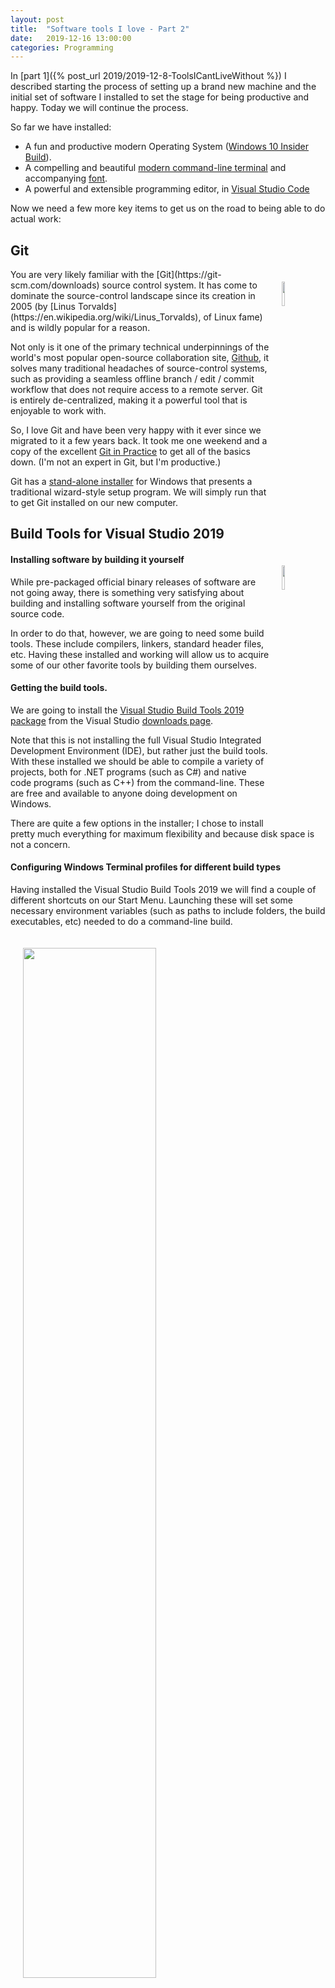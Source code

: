 ```yaml
---
layout: post
title:  "Software tools I love - Part 2"
date:   2019-12-16 13:00:00
categories: Programming
---
```

<style>
.cat1 {
    color:#1e3799;
}
</style>
In [part 1]({% post_url 2019/2019-12-8-ToolsICantLiveWithout %}) I described starting the process of setting up a brand new machine and the initial set of software I installed to set the stage for being productive and happy. Today we will continue the process.

So far we have installed:

* A fun and productive modern Operating System ([Windows 10 Insider Build](https://blogs.windows.com/blog/tag/windows-insider-program/)).
* A compelling and beautiful [modern command-line terminal](https://devblogs.microsoft.com/commandline/introducing-windows-terminal/) and accompanying [font](https://devblogs.microsoft.com/commandline/cascadia-code/).
* A powerful and extensible programming editor, in [Visual Studio Code](https://code.visualstudio.com/)

Now we need a few more key items to get us on the road to being able to do actual work:

## Git
<img src="/images/2019-12-16/git_logo.png" style="width:10%; height:10%;float:right;margin:20px;"/>
You are very likely familiar with the [Git](https://git-scm.com/downloads) source control system. It has come to dominate the source-control landscape since its creation in 2005 (by [Linus Torvalds](https://en.wikipedia.org/wiki/Linus_Torvalds), of Linux fame) and is wildly popular for a reason.

Not only is it one of the primary technical underpinnings of the world's most popular open-source collaboration site, [Github](https://github.com/), it solves many traditional headaches of source-control systems, such as providing a seamless offline branch / edit / commit workflow that does not require access to a remote server. Git is entirely de-centralized, making it a powerful tool that is enjoyable to work with.

So, I love Git and have been very happy with it ever since we migrated to it a few years back. It took me one weekend and a copy of the excellent [Git in Practice](https://www.amazon.com/Git-Practice-Techniques-Mike-McQuaid/dp/1617291978/) to get all of the basics down. (I'm not an expert in Git, but I'm productive.)

Git has a [stand-alone installer](https://git-scm.com/download/win) for Windows that presents a traditional wizard-style setup program. We will simply run that to get Git installed on our new computer.

## Build Tools for Visual Studio 2019
<img src="/images/2019-12-16/visual-studio-win-2019-logo.png" style="width:10%; height:10%;float:right;margin:20px;"/>

#### Installing software by building it yourself
While pre-packaged official binary releases of software are not going away, there is something very satisfying about building and installing software yourself from the original source code.

In order to do that, however, we are going to need some build tools. These include compilers, linkers, standard header files, etc. Having these installed and working will allow us to acquire some of our other favorite tools by building them ourselves.

#### Getting the build tools.
We are going to install the [Visual Studio Build Tools 2019 package](https://visualstudio.microsoft.com/thank-you-downloading-visual-studio/?sku=BuildTools&rel=16) from the Visual Studio [downloads page](https://visualstudio.microsoft.com/downloads/).

Note that this is not installing the full Visual Studio Integrated Development Environment (IDE), but rather just the build tools. With these installed we should be able to compile a variety of projects, both for .NET programs (such as C#) and native code programs (such as C++) from the command-line. These are free and available to anyone doing development on Windows.

There are quite a few options in the installer; I chose to install pretty much everything for maximum flexibility and because disk space is not a concern.

#### Configuring Windows Terminal profiles for different build types
Having installed the Visual Studio Build Tools 2019 we will find a couple of different shortcuts on our Start Menu. Launching these will set some necessary environment variables (such as paths to include folders, the build executables, etc) needed to do a command-line build.

<img src="/images/2019-12-16/devprompts.png" style="width:65%; height:65%;float:center;margin:20px;"/>

The 'Developer Command Prompt for VS 2019' shortcut opens up an environment suitable for .NET managed-code development in C#, F#, etc.

The 'x64 Native Tools Command Prompt for VS 2019' shortcut is for native code (C++, for example) development targeting 64-bit platforms.

Those are the two I will make use of most often.

We don't want to use the old, creaky conhost terminal environment for our development shortcuts, however! We want to use the awesome Windows Terminal we installed previously. As of the time of this post there is no way to make Windows Terminal the default console host, so we will want to add explicit profiles to our Windows Terminal configuration to support launching command-line environments suitable for managed code and native code development.

First, let's create a small wrapper script to invoke the target of the existing shortcut and change to any directory passed in as an argument. Inspecting the properties of the shortcut that the build tools installed for the managed code developer prompt, we find the appropriate script to invoke in our wrapper. Therefore we create a script called `devprompt.cmd` and add the following content:

{% highlight batch %}
@echo off
call "%ProgramFiles(x86)%\Microsoft Visual Studio\2019\BuildTools\Common7\Tools\VsDevCmd.bat"
cd /d "%1"
PowerShell
{% endhighlight %}

Doing the same thing for the native tools prompt, we create this `devprompt_native.cmd` wrapper:

{% highlight batch %}
@echo off
call "%ProgramFiles(x86)%\Microsoft Visual Studio\2019\BuildTools\VC\Auxiliary\Build\vcvars64.bat"
cd /d "%1"
PowerShell
{% endhighlight %}

I create these two scripts in a folder called 'tools' under my home folder '~', which on Windows for me is c:\users\mtreit.

In Windows Terminal we press ctrl+, (control plus the comma character) to bring up the settings editor, then we can enter something like this to add our new profiles:

{% highlight Json %}
{
    "guid": "{f3ddb016-d909-442c-9798-d8b093530381}",
    "name": ".NET Developer Prompt",
    "commandline" : "cmd.exe /k \"c:\\users\\mtreit\\tools\\devprompt.cmd c:\\src\\git\"",
    "fontFace": "Cascadia Code PL",
    "colorScheme" : "Solarized Light"
},
{
    "guid": "{1d60af8b-42bf-4f79-89b1-2745220342b3}",
    "name": "Native Developer Prompt",
    "commandline" : "cmd.exe /k \"c:\\users\\mtreit\\tools\\devprompt_native.cmd c:\\src\\git\"",
    "fontFace": "Cascadia Code PL",
    "colorScheme" : "Solarized Dark"
}
{% endhighlight %}

**Note:** If you copy / paste from an existing entry, make sure you use a different entry for `guid` than any other entries in your terminal settings. You can simply run `[guid]::NewGuid()` in PowerShell to get a fresh Guid.

That was a bit of work to get things set up, but now we should have everything we need to build both managed and native code projects.

#### Verifying we can build native code
Let's verify the VS 2019 build tools will work for a trivial program written in C.

We open our 'native' developer prompt in Windows Terminal:
<img src="/images/2019-12-16/NativePrompt1.png" style="width:65%; height:65%;float:center;margin:20px;"/>

Let's make a folder and create a simple C program.

{% highlight PowerShell %}
mkdir Hello
cd Hello
code .\hello.c
{% endhighlight %}

In our VS Code editor we enter a simple test program:

{% highlight C %}
#include <stdio.h>

int main() {
    printf("Hello, World!");
    return 0; 
}
{% endhighlight %}

After saving hello.c and returning to our native developer prompt, we should be able to invoke the Microsoft C/C++ compiler `cl.exe`.

{% highlight PowerShell %}
cl.exe .\hello.c
{% endhighlight %}

If everything is working properly, we should see the following output:

{% highlight Text %}
PS C:\src\git\HelloWorld> cl.exe .\hello.c
Microsoft (R) C/C++ Optimizing Compiler Version 19.24.28314 for x64
Copyright (C) Microsoft Corporation.  All rights reserved.

hello.c
Microsoft (R) Incremental Linker Version 14.24.28314.0
Copyright (C) Microsoft Corporation.  All rights reserved.

/out:hello.exe
hello.obj
{% endhighlight %}

Finally, we should be able to run our program and it should work!

{% highlight Text %}
PS C:\src\git\HelloWorld> .\hello.exe
Hello, World!
{% endhighlight %}

Great! We have now installed everything we need on our new computer to start developing native code applications.

#### Verifying we can build managed code.
The build tools we installed should include the .NET Core SDK and everything we need to build managed code applications, so let's build a trivial C# application and make sure that works as well.

This time we select the profile we created for managed code:

<img src="/images/2019-12-16/ManagedPrompt1.png" style="width:65%; height:65%;float:center;margin:20px;"/>

{% highlight PowerShell %}
cd ..
dotnet new console --name HelloDotNet
{% endhighlight %}

We should see the following:
{% highlight Text %}
The template "Console Application" was created successfully.

Processing post-creation actions...
Running 'dotnet restore' on HelloDotNet\HelloDotNet.csproj...
  Restore completed in 118.45 ms for C:\src\git\HelloDotNet\HelloDotNet.csproj.

Restore succeeded.
{% endhighlight %}

The `dotnet new` command has created a console C# project for us, including the project file (HelloDotNet.csproj) and the main source code file (Program.cs). If we execute `dotnet run` we can verify that it compiles and runs as expected.

{% highlight Text %}
PS C:\src\git\HelloDotNet> dotnet run
Hello World!
PS C:\src\git\HelloDotNet>
{% endhighlight %}

### Conclusion
We installed Git, opening up the ability to start checking our own code into source control, as well as cloning existing repositories we want to work with.

To ensure we can actually compile managed and native code, we installed the latest build tools from Microsoft. To make using those tools convenient from our command-line environment (PowerShell in Windows Terminal), we created a couple of wrapper scripts and configured those to be invoked from the profiles menu of the terminal.

Finally, we created a trivial command-line executable in both C and C# to verify we can compile native and managed code without any issues.

These necessary steps have opened up the doors to installing and building other tools we will find indispensible as we continue to get our new development machine ready for all manner of fun and interesting programming activities.


